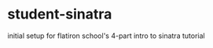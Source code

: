 student-sinatra
===============

initial setup for flatiron school's 4-part intro to sinatra tutorial
